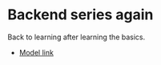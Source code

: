 # Backend series again

Back to learning after learning the basics.
- [Model link](https://app.eraser.io/workspace/YtPqZ1VogxGy1jzIDkzj)